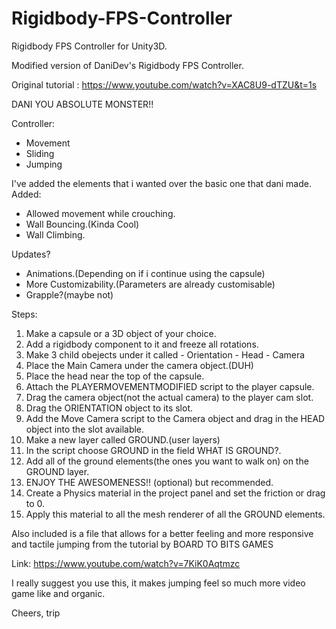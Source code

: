 # Rigidbody-FPS-Controller
Rigidbody FPS Controller for Unity3D. 

Modified version of DaniDev's Rigidbody FPS Controller.

Original tutorial : https://www.youtube.com/watch?v=XAC8U9-dTZU&t=1s

DANI YOU ABSOLUTE MONSTER!!

Controller:
 - Movement
 - Sliding
 - Jumping

I've added the elements that i wanted over the basic one that dani made.
Added:
 - Allowed movement while crouching.
 - Wall Bouncing.(Kinda Cool)
 - Wall Climbing.

Updates?
 - Animations.(Depending on if i continue using the capsule)
 - More Customizability.(Parameters are already customisable)
 - Grapple?(maybe not)
 
Steps:
1. Make a capsule or a 3D object of your choice.
2. Add a rigidbody component to it and freeze all rotations.
3. Make 3 child obejects under it called 
       - Orientation
       - Head
       - Camera
4. Place the Main Camera under the camera object.(DUH)
5. Place the head near the top of the capsule.
6. Attach the PLAYERMOVEMENTMODIFIED script to the player capsule.
7. Drag the camera object(not the actual camera) to the player cam slot.
8. Drag the ORIENTATION object to its slot.
9. Add the Move Camera script to the Camera object and drag in the HEAD object into the slot available.
10. Make a new layer called GROUND.(user layers)
11. In the script choose GROUND in the field WHAT IS GROUND?.
12. Add all of the ground elements(the ones you want to walk on) on the GROUND layer.
13. ENJOY THE AWESOMENESS!!
(optional) but recommended.
14. Create a Physics material in the project panel and set the friction or drag to 0.
15. Apply this material to all the mesh renderer of all the GROUND elements.


Also included is a file that allows for a better feeling and more responsive and tactile jumping from the tutorial by BOARD TO BITS GAMES

Link: https://www.youtube.com/watch?v=7KiK0Aqtmzc

I really suggest you use this, it makes jumping feel so much more video game like and organic.

Cheers,
trip

